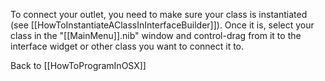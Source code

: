 To connect your outlet, you need to make sure your class is instantiated (see [[HowToInstantiateAClassInInterfaceBuilder]]).  Once it is, select your class in the "[[MainMenu]].nib" window and control-drag from it to the interface widget or other class you want to connect it to.

Back to [[HowToProgramInOSX]]